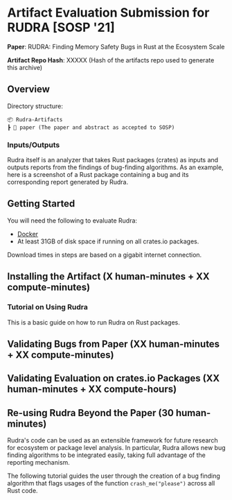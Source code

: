 # Artifact Evaluation Submission for RUDRA [SOSP '21]

**Paper**: RUDRA: Finding Memory Safety Bugs in Rust at the Ecosystem Scale

**Artifact Repo Hash**: XXXXX (Hash of the artifacts repo used to generate
                               this archive)

## Overview

Directory structure:

```
📦 Rudra-Artifacts
┣ 📄 paper (The paper and abstract as accepted to SOSP)
```

### Inputs/Outputs

Rudra itself is an analyzer that takes Rust packages (crates) as inputs and
outputs reports from the findings of bug-finding algorithms. As an example,
here is a screenshot of a Rust package containing a bug and its corresponding
report generated by Rudra.

## Getting Started

You will need the following to evaluate Rudra:

* [Docker](https://www.docker.com/)
* At least 31GB of disk space if running on all crates.io packages.

Download times in steps are based on a gigabit internet connection.


## Installing the Artifact (X human-minutes + XX compute-minutes)

### Tutorial on Using Rudra

This is a basic guide on how to run Rudra on Rust packages.


## Validating Bugs from Paper (XX human-minutes + XX compute-minutes)


## Validating Evaluation on crates.io Packages (XX human-minutes + XX compute-hours)


## Re-using Rudra Beyond the Paper (30 human-minutes)

Rudra's code can be used as an extensible framework for future research for
ecosystem or package level analysis. In particular, Rudra allows new bug finding
algorithms to be integrated easily, taking full advantage of the reporting
mechanism.

The following tutorial guides the user through the creation of a bug finding
algorithm that flags usages of the function `crash_me("please")` across all
Rust code.
